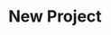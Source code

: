 ---
description: Creation of a new data project
id_: newproject
issues:
- num: 41
  title: Python Package Index
  url: https://github.com/sscu-budapest/sscu-budapest.github.io/issues/41
- num: 16
  title: GitHub Collaboration Information
  url: https://github.com/sscu-budapest/sscu-budapest.github.io/issues/16
- num: 44
  title: Movie Dialogue and Closed Caption Data
  url: https://github.com/sscu-budapest/sscu-budapest.github.io/issues/44
- num: 13
  title: Twitter Academic API
  url: https://github.com/sscu-budapest/sscu-budapest.github.io/issues/13
- num: 75
  title: GTFS dataset
  url: https://github.com/sscu-budapest/sscu-budapest.github.io/issues/75
- num: 60
  title: polygons of hungarian election zones
  url: https://github.com/sscu-budapest/sscu-budapest.github.io/issues/60
- num: 58
  title: ingatlan.com dataset
  url: https://github.com/sscu-budapest/sscu-budapest.github.io/issues/58
- num: 36
  title: Portfolio Financial Forum
  url: https://github.com/sscu-budapest/sscu-budapest.github.io/issues/36
layout: label
parent: Reports
title: New Project
---